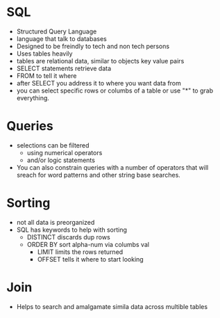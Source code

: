 # SQL

- Structured Query Language
- language that talk to databases
- Designed to be freindly to tech and non tech persons
- Uses tables heavily
- tables are relational data, similar to objects key value pairs
- SELECT statements retrieve data
- FROM to tell it where
- after SELECT you address it to where you want data from
- you can select specific rows or columbs of a table or use "*" to grab everything.

# Queries
- selections can be filtered
  - using numerical operators
  - and/or logic statements
- You can also constrain queries with a number of operators that will sreach for word patterns and other string base searches.

# Sorting
- not all data is preorganized 
- SQL has keywords to help with sorting
  - DISTINCT discards dup rows
  - ORDER BY sort alpha-num via columbs val
    - LIMIT limits the rows returned
    - OFFSET tells it where to start looking

# Join
- Helps to search and amalgamate simila data across multible tables
